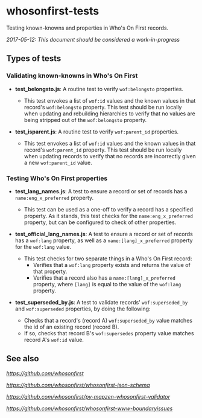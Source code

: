 # whosonfirst-tests

Testing known-knowns and properties in Who's On First records.

_2017-05-12: This document should be considered a work-in-progress_

## Types of tests

### Validating known-knowns in Who's On First

- **test_belongsto.js**: A routine test to verify `wof:belongsto` properties.
  - This test envokes a list of `wof:id` values and the known values in that record's `wof:belongsto` property. This test should be run locally when updating and rebuilding hierarchies to verify that no values are being stripped out of the `wof:belongsto` property.
  
- **test_isparent.js**:  A routine test to verify `wof:parent_id` properties.
  - This test envokes a list of `wof:id` values and the known values in that record's `wof:parent_id` property. This test should be run locally when updating records to verify that no records are incorrectly given a new `wof:parent_id` value.

### Testing Who's On First properties

- **test_lang_names.js**: A test to ensure a record or set of records has a `name:eng_x_preferred` property.
  - This test can be used as a one-off to verify a record has a specified property. As it stands, this test checks for the `name:eng_x_preferred` property, but can be configured to check of other properties.
  
- **test_official_lang_names.js**: A test to ensure a record or set of records has a `wof:lang` property, as well as a `name:[lang]_x_preferred` property for the `wof:lang` value.
  - This test checks for two separate things in a Who's On First record:
    - Verifies that a `wof:lang` property exists and returns the value of that property.
    - Verifies that a record also has a `name:[lang]_x_preferred` property, where `[lang]` is equal to the value of the `wof:lang` property.
    
- **test_superseded_by.js**: A test to validate records' `wof:superseded_by` and `wof:superseded` properties, by doing the following:
  - Checks that a record's (record A) `wof:superseded_by` value matches the id of an existing record (record B).
  - If so, checks that record B's `wof:supersedes` property value matches record A's `wof:id` value.
    
## See also

_https://github.com/whosonfirst_

_https://github.com/whosonfirst/whosonfirst-json-schema_

_https://github.com/whosonfirst/py-mapzen-whosonfirst-validator_

_https://github.com/whosonfirst/whosonfirst-www-boundaryissues_
